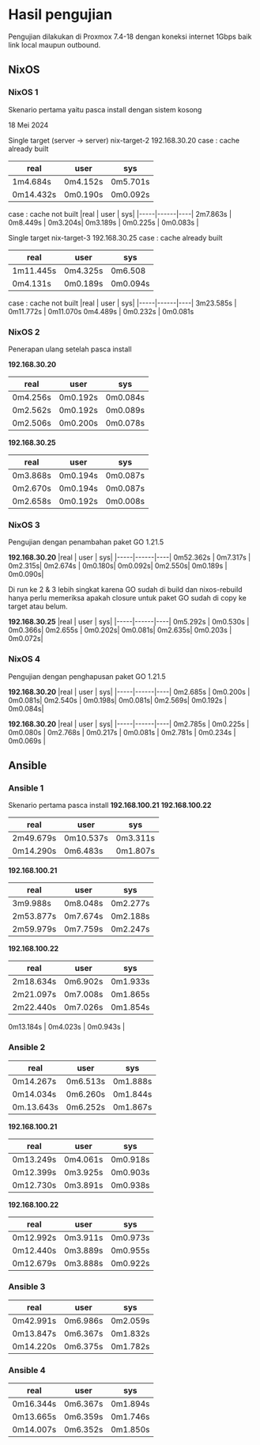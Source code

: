 # Hasil pengujian

Pengujian dilakukan di Proxmox 7.4-18 dengan koneksi internet 1Gbps baik 
link local maupun outbound.

## NixOS
### NixOS 1
Skenario pertama yaitu pasca install dengan sistem kosong

18 Mei 2024

Single target (server -> server) nix-target-2 192.168.30.20
case : cache already built

|real | user | sys|
|-----|------|----|
1m4.684s|0m4.152s|0m5.701s|
0m14.432s|0m0.190s|0m0.092s|

case : cache not built
|real | user | sys|
|-----|------|----|
2m7.863s | 0m8.449s | 0m3.204s|
0m3.189s | 0m0.225s | 0m0.083s |

Single target nix-target-3 192.168.30.25 
case : cache already built

|real | user | sys|
|-----|------|----|
1m11.445s | 0m4.325s | 0m6.508
0m4.131s|0m0.189s|0m0.094s|

case : cache not built
|real | user | sys|
|-----|------|----|
3m23.585s | 0m11.772s | 0m11.070s
0m4.489s | 0m0.232s | 0m0.081s

### NixOS 2
Penerapan ulang setelah pasca install

__192.168.30.20__

|real | user | sys|
|-----|------|----|
0m4.256s | 0m0.192s | 0m0.084s
0m2.562s | 0m0.192s| 0m0.089s
0m2.506s | 0m0.200s | 0m0.078s

__192.168.30.25__

|real | user | sys|
|-----|------|----|
0m3.868s | 0m0.194s | 0m0.087s
0m2.670s | 0m0.194s| 0m0.087s
0m2.658s | 0m0.192s | 0m0.008s


### NixOS 3 
Pengujian dengan penambahan paket GO 1.21.5

__192.168.30.20__
|real | user | sys|
|-----|------|----|
0m52.362s | 0m7.317s | 0m2.315s|
0m2.674s | 0m0.180s| 0m0.092s|
0m2.550s| 0m0.189s | 0m0.090s|

Di run ke 2 & 3 lebih singkat karena GO sudah di build dan nixos-rebuild hanya
perlu memeriksa apakah closure untuk paket GO sudah di copy ke target atau belum.

__192.168.30.25__
|real | user | sys|
|-----|------|----|
0m5.292s | 0m0.530s | 0m0.366s|
0m2.655s | 0m0.202s| 0m0.081s|
0m2.635s| 0m0.203s | 0m0.072s|

### NixOS 4 
Pengujian dengan penghapusan paket GO 1.21.5

__192.168.30.20__
|real | user | sys|
|-----|------|----|
0m2.685s | 0m0.200s | 0m0.081s|
0m2.540s | 0m0.198s| 0m0.081s|
0m2.569s| 0m0.192s | 0m0.084s|

__192.168.30.20__
|real | user | sys|
|-----|------|----|
0m2.785s | 0m0.225s | 0m0.080s |
0m2.768s | 0m0.217s | 0m0.081s |
0m2.781s | 0m0.234s | 0m0.069s |

## Ansible
### Ansible 1
Skenario pertama pasca install 
__192.168.100.21__
__192.168.100.22__

|real | user | sys|
|-----|------|----|
2m49.679s | 0m10.537s | 0m3.311s|
0m14.290s | 0m6.483s | 0m1.807s |

__192.168.100.21__

|real | user | sys|
|-----|------|----|
3m9.988s | 0m8.048s | 0m2.277s|
2m53.877s | 0m7.674s | 0m2.188s|
2m59.979s | 0m7.759s | 0m2.247s |

__192.168.100.22__

|real | user | sys|
|-----|------|----|
2m18.634s | 0m6.902s | 0m1.933s|
2m21.097s | 0m7.008s | 0m1.865s |
2m22.440s | 0m7.026s | 0m1.854s |

0m13.184s | 0m4.023s | 0m0.943s |
### Ansible 2
|real | user | sys|
|-----|------|----|
0m14.267s | 0m6.513s | 0m1.888s|
0m14.034s| 0m6.260s | 0m1.844s |
0m.13.643s | 0m6.252s | 0m1.867s |

__192.168.100.21__

|real | user | sys|
|-----|------|----|
0m13.249s | 0m4.061s | 0m0.918s |
0m12.399s | 0m3.925s | 0m0.903s |
0m12.730s | 0m3.891s | 0m0.938s |


__192.168.100.22__

|real | user | sys|
|-----|------|----|
0m12.992s | 0m3.911s | 0m0.973s |
0m12.440s | 0m3.889s | 0m0.955s |
0m12.679s | 0m3.888s | 0m0.922s |


### Ansible 3
|real | user | sys|
|-----|------|----|
0m42.991s | 0m6.986s | 0m2.059s |
0m13.847s | 0m6.367s | 0m1.832s |
0m14.220s | 0m6.375s | 0m1.782s |

### Ansible 4
|real | user | sys|
|-----|------|----|
0m16.344s | 0m6.367s | 0m1.894s|
0m13.665s | 0m6.359s | 0m1.746s |
0m14.007s | 0m6.352s | 0m1.850s |
